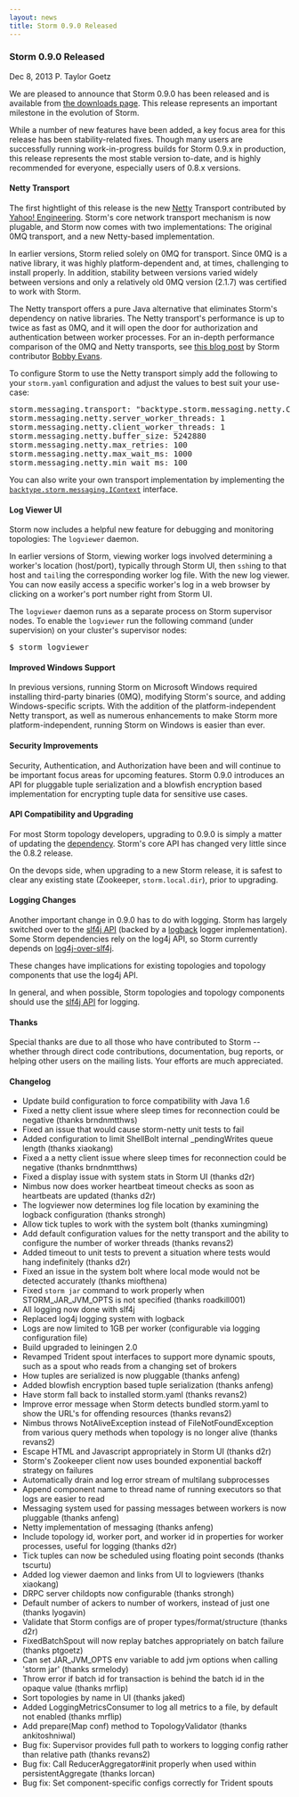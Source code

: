 ```yaml
---
layout: news
title: Storm 0.9.0 Released
---
```

<!--Post Header-->
<h3 class="news-title">Storm 0.9.0 Released</h3>
<div class="news-meta">
    <i class="fa fa-calendar"></i> Dec 8, 2013 <i class="fa fa-user"></i> P. Taylor Goetz
</div>
<!--Post Body-->
<p>We are pleased to announce that Storm 0.9.0 has been released and is available from <a href="/downloads.html">the downloads page</a>. This release represents an important milestone in the evolution of Storm.</p>
<p>While a number of new features have been added, a key focus area for this release has been stability-related fixes. Though many users are successfully running work-in-progress builds for Storm 0.9.x in production, this release represents the most stable version to-date, and is highly recommended for everyone, especially users of 0.8.x versions.</p>
<h4>Netty Transport</h4>
<p>The first hightlight of this release is the new <a href="http://netty.io/index.html" target="_blank">Netty</a> Transport contributed by <a href="http://yahooeng.tumblr.com/" target="_blank">Yahoo! Engineering</a>. Storm's core network transport mechanism is now plugable, and Storm now comes with two implementations: The original 0MQ transport, and a new Netty-based implementation.</p>
<p>In earlier versions, Storm relied solely on 0MQ for transport. Since 0MQ is a native library, it was highly platform-dependent and, at times, challenging to install properly. In addition, stability between versions varied widely between versions and only a relatively old 0MQ version (2.1.7) was certified to work with Storm.</p>
<p>The Netty transport offers a pure Java alternative that eliminates Storm's dependency on native libraries. The Netty transport's performance is up to twice as fast as 0MQ, and it will open the door for authorization and authentication between worker processes. For an in-depth performance comparison of the 0MQ and Netty transports, see <a href="http://yahooeng.tumblr.com/post/64758709722/making-storm-fly-with-netty" target="_blank">this blog post</a> by Storm contributor <a href="https://github.com/revans2" target="_blank">Bobby Evans</a>.</p>
<p>To configure Storm to use the Netty transport simply add the following to your <code>storm.yaml</code> configuration and adjust the values to best suit your use-case:</p>
<pre>storm.messaging.transport: "backtype.storm.messaging.netty.Context"
storm.messaging.netty.server_worker_threads: 1
storm.messaging.netty.client_worker_threads: 1
storm.messaging.netty.buffer_size: 5242880
storm.messaging.netty.max_retries: 100
storm.messaging.netty.max_wait_ms: 1000
storm.messaging.netty.min_wait_ms: 100</pre>
<p>You can also write your own transport implementation by implementing the <a href="https://github.com/apache/incubator-storm/blob/master/storm-core/src/jvm/backtype/storm/messaging/IContext.java" target="_blank"><code>backtype.storm.messaging.IContext</code></a> interface.</p>
<h4>Log Viewer UI</h4>
<p>Storm now includes a helpful new feature for debugging and monitoring topologies: The <code>logviewer</code> daemon.</p>
<p>In earlier versions of Storm, viewing worker logs involved determining a worker's location (host/port), typically through Storm UI, then <code>ssh</code>ing to that host and <code>tail</code>ing the corresponding worker log file. With the new log viewer. You can now easily access a specific worker's log in a web browser by clicking on a worker's port number right from Storm UI.</p>
<p>The <code>logviewer</code> daemon runs as a separate process on Storm supervisor nodes. To enable the <code>logviewer</code> run the following command (under supervision) on your cluster's supervisor nodes:</p>
<pre>$ storm logviewer</pre>
<h4>Improved Windows Support</h4>
<p>In previous versions, running Storm on Microsoft Windows required installing third-party binaries (0MQ), modifying Storm's source, and adding Windows-specific scripts. With the addition of the platform-independent Netty transport, as well as numerous enhancements to make Storm more platform-independent, running Storm on Windows is easier than ever.</p>
<h4>Security Improvements</h4>
<p>Security, Authentication, and Authorization have been and will continue to be important focus areas for upcoming features. Storm 0.9.0 introduces an API for pluggable tuple serialization and a blowfish encryption based implementation for encrypting tuple data for sensitive use cases.</p>
<h4>API Compatibility and Upgrading</h4>
<p>For most Storm topology developers, upgrading to 0.9.0 is simply a matter of updating the <a href="https://clojars.org/storm" target="_blank">dependency</a>. Storm's core API has changed very little since the 0.8.2 release.</p>
<p>On the devops side, when upgrading to a new Storm release, it is safest to clear any existing state (Zookeeper, <code>storm.local.dir</code>), prior to upgrading.</p>
<h4>Logging Changes</h4>
<p>Another important change in 0.9.0 has to do with logging. Storm has largely switched over to the <a href="http://www.slf4j.org" target="_blank">slf4j API</a> (backed by a <a href="http://logback.qos.ch" target="_blank">logback</a> logger implementation). Some Storm dependencies rely on the log4j API, so Storm currently depends on <a href="http://www.slf4j.org/legacy.html#log4j-over-slf4j" target="_blank">log4j-over-slf4j</a>.</p>
<p>These changes have implications for existing topologies and topology components that use the log4j API.</p>
<p>In general, and when possible, Storm topologies and topology components should use the <a href="http://www.slf4j.org" target="_blank">slf4j API</a> for logging.</p>
<h4>Thanks</h4>
<p>Special thanks are due to all those who have contributed to Storm -- whether through direct code contributions, documentation, bug reports, or helping other users on the mailing lists. Your efforts are much appreciated.</p>
<h4>Changelog</h4>
<ul>
	<li>Update build configuration to force compatibility with Java 1.6</li>
	<li>Fixed a netty client issue where sleep times for reconnection could be negative (thanks brndnmtthws)</li>
	<li>Fixed an issue that would cause storm-netty unit tests to fail</li>
	<li>Added configuration to limit ShellBolt internal _pendingWrites queue length (thanks xiaokang)</li>
	<li>Fixed a a netty client issue where sleep times for reconnection could be negative (thanks brndnmtthws)</li>
	<li>Fixed a display issue with system stats in Storm UI (thanks d2r)</li>
	<li>Nimbus now does worker heartbeat timeout checks as soon as heartbeats are updated (thanks d2r)</li>
	<li>The logviewer now determines log file location by examining the logback configuration (thanks strongh)</li>
	<li>Allow tick tuples to work with the system bolt (thanks xumingming)</li>
	<li>Add default configuration values for the netty transport and the ability to configure the number of worker threads (thanks revans2)</li>
	<li>Added timeout to unit tests to prevent a situation where tests would hang indefinitely (thanks d2r)</li>
	<li>Fixed an issue in the system bolt where local mode would not be detected accurately (thanks miofthena)</li>
	<li>Fixed <code>storm jar</code> command to work properly when STORM_JAR_JVM_OPTS is not specified (thanks roadkill001)</li>
	<li>All logging now done with slf4j</li>
	<li>Replaced log4j logging system with logback</li>
	<li>Logs are now limited to 1GB per worker (configurable via logging configuration file)</li>
	<li>Build upgraded to leiningen 2.0</li>
	<li>Revamped Trident spout interfaces to support more dynamic spouts, such as a spout who reads from a changing set of brokers</li>
	<li>How tuples are serialized is now pluggable (thanks anfeng)</li>
	<li>Added blowfish encryption based tuple serialization (thanks anfeng)</li>
	<li>Have storm fall back to installed storm.yaml (thanks revans2)</li>
	<li>Improve error message when Storm detects bundled storm.yaml to show the URL's for offending resources (thanks revans2)</li>
	<li>Nimbus throws NotAliveException instead of FileNotFoundException from various query methods when topology is no longer alive (thanks revans2)</li>
	<li>Escape HTML and Javascript appropriately in Storm UI (thanks d2r)</li>
	<li>Storm's Zookeeper client now uses bounded exponential backoff strategy on failures</li>
	<li>Automatically drain and log error stream of multilang subprocesses</li>
	<li>Append component name to thread name of running executors so that logs are easier to read</li>
	<li>Messaging system used for passing messages between workers is now pluggable (thanks anfeng)</li>
	<li>Netty implementation of messaging (thanks anfeng)</li>
	<li>Include topology id, worker port, and worker id in properties for worker processes, useful for logging (thanks d2r)</li>
	<li>Tick tuples can now be scheduled using floating point seconds (thanks tscurtu)</li>
	<li>Added log viewer daemon and links from UI to logviewers (thanks xiaokang)</li>
	<li>DRPC server childopts now configurable (thanks strongh)</li>
	<li>Default number of ackers to number of workers, instead of just one (thanks lyogavin)</li>
	<li>Validate that Storm configs are of proper types/format/structure (thanks d2r)</li>
	<li>FixedBatchSpout will now replay batches appropriately on batch failure (thanks ptgoetz)</li>
	<li>Can set JAR_JVM_OPTS env variable to add jvm options when calling 'storm jar' (thanks srmelody)</li>
	<li>Throw error if batch id for transaction is behind the batch id in the opaque value (thanks mrflip)</li>
	<li>Sort topologies by name in UI (thanks jaked)</li>
	<li>Added LoggingMetricsConsumer to log all metrics to a file, by default not enabled (thanks mrflip)</li>
	<li>Add prepare(Map conf) method to TopologyValidator (thanks ankitoshniwal)</li>
	<li>Bug fix: Supervisor provides full path to workers to logging config rather than relative path (thanks revans2) </li>
	<li>Bug fix: Call ReducerAggregator#init properly when used within persistentAggregate (thanks lorcan)</li>
	<li>Bug fix: Set component-specific configs correctly for Trident spouts</li>
</ul>









